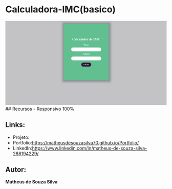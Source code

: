 # Calculadora-IMC(basico)
<img src="https://github.com/MatheusdeSouzaSilva70/Calculadora-IMC/blob/main/calculador%20de%20IMC.png" alt="Home do website">
## Recursos
- Responsivo 100%

## Links:
- Projeto:
- Portfolio:https://matheusdesouzasilva70.github.io/Portfolio/
- LinkedIn:https://www.linkedin.com/in/matheus-de-souza-silva-288194229/

## Autor:
**Matheus de Souza Silva**

